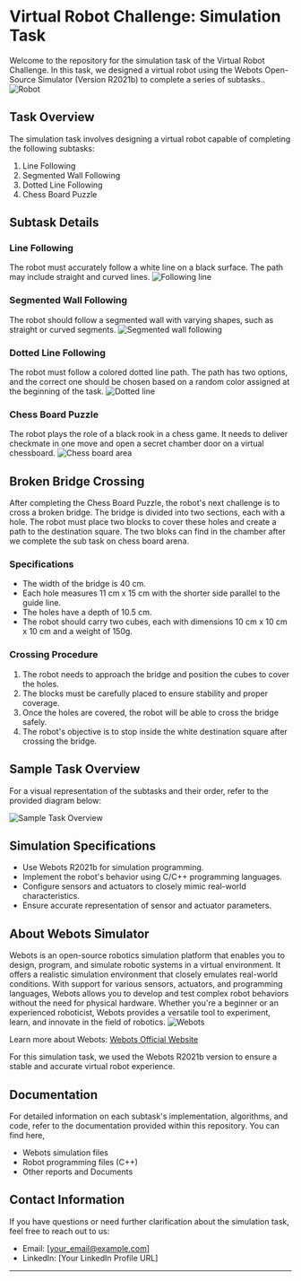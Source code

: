 # Virtual Robot Challenge: Simulation Task

Welcome to the repository for the simulation task of the Virtual Robot Challenge. In this task, we designed a virtual robot using the Webots Open-Source Simulator (Version R2021b) to complete a series of subtasks..
![Robot](https://github.com/RavinduMPK/Virtual-Robot-Webots/assets/68577937/dfffd4c4-8990-4a65-818a-d06a58c6877c)


## Task Overview

The simulation task involves designing a virtual robot capable of completing the following subtasks:

1. Line Following
2. Segmented Wall Following
3. Dotted Line Following
4. Chess Board Puzzle

## Subtask Details

### Line Following

The robot must accurately follow a white line on a black surface. The path may include straight and curved lines.
![Following line](https://github.com/RavinduMPK/Virtual-Robot-Webots/assets/68577937/ae27686a-3d39-4c9a-84a5-4e7c0948b61e)


### Segmented Wall Following

The robot should follow a segmented wall with varying shapes, such as straight or curved segments.
![Segmented wall following](https://github.com/RavinduMPK/Virtual-Robot-Webots/assets/68577937/bb00b820-58f1-46f8-9aec-fce1e6e55649)


### Dotted Line Following

The robot must follow a colored dotted line path. The path has two options, and the correct one should be chosen based on a random color assigned at the beginning of the task.
![Dotted line](https://github.com/RavinduMPK/Virtual-Robot-Webots/assets/68577937/eda4eee4-c805-40dc-9c2c-2ed2a42f7520)


### Chess Board Puzzle

The robot plays the role of a black rook in a chess game. It needs to deliver checkmate in one move and open a secret chamber door on a virtual chessboard.
![Chess board area](https://github.com/RavinduMPK/Virtual-Robot-Webots/assets/68577937/fde99746-9afb-45dc-88d9-c78906694e69)


## Broken Bridge Crossing

After completing the Chess Board Puzzle, the robot's next challenge is to cross a broken bridge. The bridge is divided into two sections, each with a hole. The robot must place two blocks to cover these holes and create a path to the destination square. The two bloks can find in the chamber after we complete the sub task on chess board arena.

### Specifications

- The width of the bridge is 40 cm.
- Each hole measures 11 cm x 15 cm with the shorter side parallel to the guide line.
- The holes have a depth of 10.5 cm.
- The robot should carry two cubes, each with dimensions 10 cm x 10 cm x 10 cm and a weight of 150g.

### Crossing Procedure

1. The robot needs to approach the bridge and position the cubes to cover the holes.
2. The blocks must be carefully placed to ensure stability and proper coverage.
3. Once the holes are covered, the robot will be able to cross the bridge safely.
4. The robot's objective is to stop inside the white destination square after crossing the bridge.

## Sample Task Overview

For a visual representation of the subtasks and their order, refer to the provided diagram below:

![Sample Task Overview](https://github.com/RavinduMPK/Virtual-Robot-Webots/assets/68577937/434a051d-d188-4f09-82bd-b30dd6c604f9)


## Simulation Specifications

- Use Webots R2021b for simulation programming.
- Implement the robot's behavior using C/C++ programming languages.
- Configure sensors and actuators to closely mimic real-world characteristics.
- Ensure accurate representation of sensor and actuator parameters.

## About Webots Simulator

Webots is an open-source robotics simulation platform that enables you to design, program, and simulate robotic systems in a virtual environment. It offers a realistic simulation environment that closely emulates real-world conditions. With support for various sensors, actuators, and programming languages, Webots allows you to develop and test complex robot behaviors without the need for physical hardware. Whether you're a beginner or an experienced roboticist, Webots provides a versatile tool to experiment, learn, and innovate in the field of robotics.
![Webots](https://github.com/RavinduMPK/Virtual-Robot-Webots/assets/68577937/06278712-901b-4bef-aa2c-377a389a8d28)

Learn more about Webots: [Webots Official Website](https://cyberbotics.com)

For this simulation task, we used the Webots R2021b version to ensure a stable and accurate virtual robot experience.


## Documentation

For detailed information on each subtask's implementation, algorithms, and code, refer to the documentation provided within this repository.
You can find here,
- Webots simulation files
- Robot programming files (C++)
- Other reports and Documents

## Contact Information

If you have questions or need further clarification about the simulation task, feel free to reach out to us:
- Email: [your_email@example.com]
- LinkedIn: [Your LinkedIn Profile URL]

---

